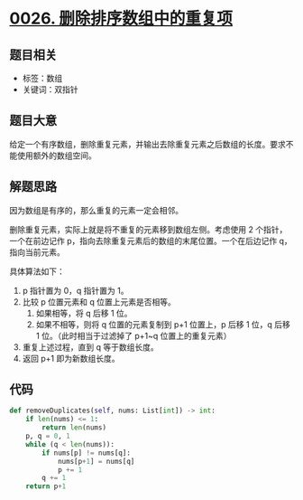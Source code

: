 

# [0026. 删除排序数组中的重复项](https://leetcode-cn.com/problems/remove-duplicates-from-sorted-array/)

## 题目相关

- 标签：数组
- 关键词：双指针

## 题目大意

给定一个有序数组，删除重复元素，并输出去除重复元素之后数组的长度。要求不能使用额外的数组空间。

## 解题思路

因为数组是有序的，那么重复的元素一定会相邻。

删除重复元素，实际上就是将不重复的元素移到数组左侧。考虑使用 2 个指针，一个在前边记作 p，指向去除重复元素后的数组的末尾位置。一个在后边记作 q，指向当前元素。

具体算法如下：

1. p 指针置为 0，q 指针置为 1。
2. 比较 p 位置元素和 q 位置上元素是否相等。
   1. 如果相等，将 q 后移 1 位。
   2. 如果不相等，则将 q 位置的元素复制到 p+1 位置上，p 后移 1 位，q 后移 1 位。（此时相当于过滤掉了 p+1~q 位置上的重复元素）
3. 重复上述过程，直到 q 等于数组长度。
4. 返回 p+1 即为新数组长度。

## 代码

```Python
def removeDuplicates(self, nums: List[int]) -> int:
    if len(nums) <= 1:
        return len(nums)
    p, q = 0, 1
    while (q < len(nums)):
        if nums[p] != nums[q]:
            nums[p+1] = nums[q]
            p += 1
        q += 1
    return p+1
```

